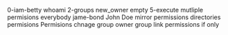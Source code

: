 0-iam-betty
whoami
2-groups
new_owner
empty
5-execute
mutliple permisions
everybody
jame-bond
John Doe
mirror permissions
directories permisions
Permisions
chnage group
owner group
link permissions
if only
